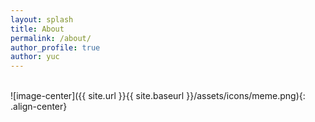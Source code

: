 ```yaml
---
layout: splash
title: About
permalink: /about/
author_profile: true
author: yuc
---
```

<br>
![image-center]({{ site.url }}{{ site.baseurl }}/assets/icons/meme.png){: .align-center}

<!-- ![image-center]({{ site.url }}{{ site.baseurl }}/assets/icons/author2_300.png){: .align-center} -->

<!-- <figure class="align-left">
  <img src="{{ site.url }}{{ site.baseurl }}/assets/icons/author2_300.png" alt="">
  <figcaption>Itty-bitty caption.</figcaption>
</figure>  -->

